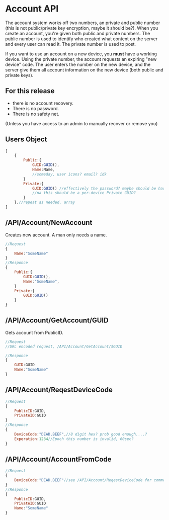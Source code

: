 # Account API

The account system works off two numbers, an private and public number
(this is not  public/private key encryption, maybe it should be?). When
you create an account, you're given both public and private numbers. The
public number is used to identify who created what content on the server
and every user can read it. The private number is used to post.

If you want to use an account on a new device, you **must** have a 
working device. Using the private number, the account requests an 
expiring "new device" code. The user enters the number on the new 
device, and the server give them all account information on the new 
device (both public and private keys).

## For this release

* there is no account recovery. 
* There is no password.  
* There is no safety net. 

(Unless you have access to an admin to manually recover or remove you)

## Users Object

```javascript
[
	{
		Public:{
			GUID:GUID(),
			Name:Name,
			//someday, user icons? email? idk
		}
		Private:{
			GUID:GUID() //effectively the password? maybe should be hashed?
			//na this should be a per-device Private GUID?
		}
	},//repeat as needed, array
]
``` 


## /API/Account/NewAccount

Creates new account. A man only needs a name.

```javascript
//Request
{
	Name:"SomeName"
}
//Responce
{
	Public:{
		GUID:GUID(),
		Name:"SomeName",
	}
	Private:{
		GUID:GUID()
	}
}
```

## /API/Account/GetAccount/GUID

Gets account from PublicID.

```javascript
//Request
//URL encoded request, /API/Account/GetAccount/$GUID

//Responce
{
	GUID:GUID
	Name:"SomeName"
}
```

## /API/Account/ReqestDeviceCode

```javascript
//Request
{
	PublicID:GUID,
	PrivateID:GUID
}
//Responce
{
	DeviceCode:"DEAD.BEEF",//8 digit hex? prob good enough....?
	Experation:1234//Epoch this number is invalid, 60sec?
}
```


## /API/Account/AccountFromCode

```javascript
//Request
{
	DeviceCode:"DEAD.BEEF"//see /API/Account/ReqestDeviceCode for comment
}
//Responce
{
	PublicID:GUID,
    PrivateID:GUID
    Name:"SomeName"
}
```
